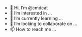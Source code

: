 - 👋 Hi, I’m @cmdcat
- 👀 I’m interested in ...
- 🌱 I’m currently learning ...
- 💞️ I’m looking to collaborate on ...
- 📫 How to reach me ...

<!---
cmdcat/cmdcat is a ✨ special ✨ repository because its `README.md` (this file) appears on your GitHub profile.
You can click the Preview link to take a look at your changes.
--->
